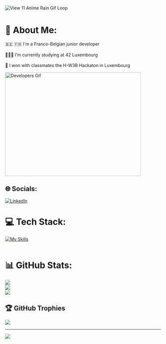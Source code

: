 <img src="https://i0.wp.com/i.imgur.com/sgf9wTT.gif" jsaction="VQAsE" class="sFlh5c pT0Scc iPVvYb" style="max-width: 1300px; height: auto; margin: 7px auto;" alt="View 11 Anime Rain Gif Loop" jsname="kn3ccd">

# 💫 About Me:
🇧🇪 🇫🇷 I'm a Franco-Belgian junior developer<br><br>🧑🏼‍💻 I’m currently studying at 42 Luxembourg<br><br>🥇 I won with classmates the H-W3B Hackaton in Luxembourg

<img alt="Developers Gif" width="439" height="334" data-id="5487982" data-animated-url="https://cdn.dribbble.com/users/2401141/screenshots/5487982/media/f94135193d842e240e9c1267e4d9ca89.gif" skip_resize="true" srcset="https://cdn.dribbble.com/users/2401141/screenshots/5487982/media/f94135193d842e240e9c1267e4d9ca89.gif 320w, https://cdn.dribbble.com/users/2401141/screenshots/5487982/media/f94135193d842e240e9c1267e4d9ca89.gif 400w, https://cdn.dribbble.com/users/2401141/screenshots/5487982/media/f94135193d842e240e9c1267e4d9ca89.gif 450w, https://cdn.dribbble.com/users/2401141/screenshots/5487982/media/f94135193d842e240e9c1267e4d9ca89.gif 640w, https://cdn.dribbble.com/users/2401141/screenshots/5487982/media/f94135193d842e240e9c1267e4d9ca89.gif 700w, https://cdn.dribbble.com/users/2401141/screenshots/5487982/media/f94135193d842e240e9c1267e4d9ca89.gif 800w, https://cdn.dribbble.com/users/2401141/screenshots/5487982/media/f94135193d842e240e9c1267e4d9ca89.gif 768w" sizes="(max-width: 919px) 100vw, max(768px, 98vh)" src="https://cdn.dribbble.com/users/2401141/screenshots/5487982/media/f94135193d842e240e9c1267e4d9ca89.gif">

## 🌐 Socials:
[![LinkedIn](https://img.shields.io/badge/LinkedIn-%230077B5.svg?logo=linkedin&logoColor=white)](www.linkedin.com/in/eliot-gruslin-4614782b8) 

# 💻 Tech Stack:
[![My Skills](https://skillicons.dev/icons?i=c,cpp,cs,html,css,sass,js,php,mysql,py,unity,blender,figma,ai,git,linux,vscode&perline=50)](https://skillicons.dev)<br><br>

# 📊 GitHub Stats:
![](https://github-readme-stats.vercel.app/api?username=Erio6&theme=maroongold&hide_border=true&include_all_commits=true&count_private=true)<br/>
![](https://github-readme-streak-stats.herokuapp.com/?user=Erio6&theme=maroongold&hide_border=true)<br/>
![](https://github-readme-stats.vercel.app/api/top-langs/?username=Erio6&theme=maroongold&hide_border=true&include_all_commits=true&count_private=true&layout=compact)

## 🏆 GitHub Trophies
![](https://github-profile-trophy.vercel.app/?username=Erio6&theme=radical&no-frame=false&no-bg=true&margin-w=4)

---
[![](https://visitcount.itsvg.in/api?id=Erio6&icon=0&color=0)](https://visitcount.itsvg.in)

<!-- Proudly created with GPRM ( https://gprm.itsvg.in ) -->
